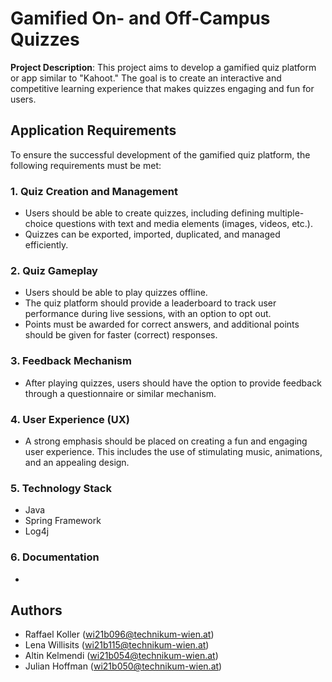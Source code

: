 # Gamified On- and Off-Campus Quizzes

**Project Description**: 
This project aims to develop a gamified quiz platform or app similar to "Kahoot."
 The goal is to create an interactive and competitive learning experience that makes quizzes engaging and fun for users.

## Application Requirements

To ensure the successful development of the gamified quiz platform, the following requirements must be met:

### 1. Quiz Creation and Management

- Users should be able to create quizzes, including defining multiple-choice questions with text
  and media elements (images, videos, etc.).
- Quizzes can be exported, imported, duplicated, and managed efficiently.

### 2. Quiz Gameplay

- Users should be able to play quizzes offline.
- The quiz platform should provide a leaderboard to track user performance during live sessions, with an option to opt out.
- Points must be awarded for correct answers, and additional points should be given for faster (correct) responses.

### 3. Feedback Mechanism

- After playing quizzes, users should have the option to provide feedback through a questionnaire or similar mechanism.

### 4. User Experience (UX)

- A strong emphasis should be placed on creating a fun and engaging user experience. 
This includes the use of stimulating music, animations, and an appealing design.

### 5. Technology Stack

- Java 
- Spring Framework
- Log4j

### 6. Documentation

- 


## Authors

  - Raffael Koller (wi21b096@technikum-wien.at)
  - Lena Willisits (wi21b115@technikum-wien.at)
  - Altin Kelmendi (wi21b054@technikum-wien.at)
  - Julian Hoffman (wi21b050@technikum-wien.at)

